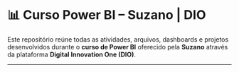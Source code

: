 # 📊 Curso Power BI – Suzano | DIO

Este repositório reúne todas as atividades, arquivos, dashboards e projetos desenvolvidos durante o **curso de Power BI** oferecido pela **Suzano** através da plataforma **Digital Innovation One (DIO)**.

---
